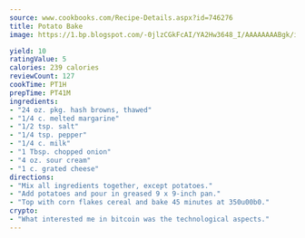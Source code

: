 ```yaml
---
source: www.cookbooks.com/Recipe-Details.aspx?id=746276
title: Potato Bake
image: https://1.bp.blogspot.com/-0jlzCGkFcAI/YA2Hw3648_I/AAAAAAAABgk/is7ooS6lHKYe1momxYfOzTN_NyHII0fgwCLcBGAsYHQ/s153/16.png

yield: 10
ratingValue: 5
calories: 239 calories
reviewCount: 127
cookTime: PT1H
prepTime: PT41M
ingredients:
- "24 oz. pkg. hash browns, thawed"
- "1/4 c. melted margarine"
- "1/2 tsp. salt"
- "1/4 tsp. pepper"
- "1/4 c. milk"
- "1 Tbsp. chopped onion"
- "4 oz. sour cream"
- "1 c. grated cheese"
directions:
- "Mix all ingredients together, except potatoes."
- "Add potatoes and pour in greased 9 x 9-inch pan."
- "Top with corn flakes cereal and bake 45 minutes at 350u00b0."
crypto:
- "What interested me in bitcoin was the technological aspects."
---
```

